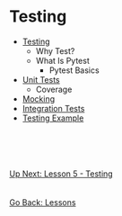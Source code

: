 # Testing
* [Testing](pytest.md)
    * Why Test?
    * What Is Pytest
        * Pytest Basics
* [Unit Tests](unit-testing-and-coverage.md)
    * Coverage
* [Mocking](mocking.md)
* [Integration Tests](integration-testing.md)
* [Testing Example](testing-example)

\
\
\
\
[Up Next: Lesson 5 - Testing](pytest.md)
\
\
\
[Go Back: Lessons](../README.md)